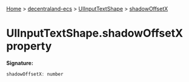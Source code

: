 [Home](./index) &gt; [decentraland-ecs](./decentraland-ecs.md) &gt; [UIInputTextShape](./decentraland-ecs.uiinputtextshape.md) &gt; [shadowOffsetX](./decentraland-ecs.uiinputtextshape.shadowoffsetx.md)

# UIInputTextShape.shadowOffsetX property


**Signature:**
```javascript
shadowOffsetX: number
```
